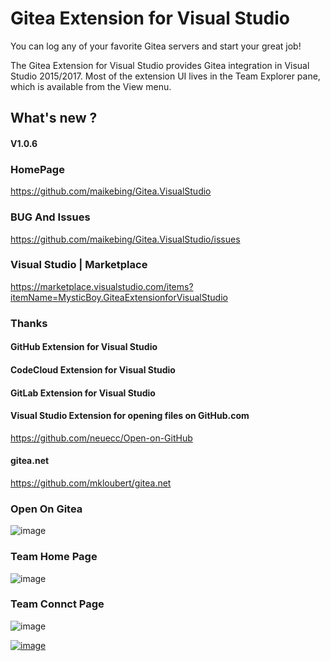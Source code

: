 # Gitea  Extension for Visual Studio

You can log any of your favorite Gitea servers and start your great job!

The Gitea Extension for Visual Studio provides Gitea integration in Visual Studio 2015/2017.
Most of the extension UI lives in the Team Explorer pane, which is available from the View menu.


## What's new ?

#### V1.0.6

 


 
### HomePage
 https://github.com/maikebing/Gitea.VisualStudio

### BUG And Issues
 
https://github.com/maikebing/Gitea.VisualStudio/issues

###    Visual Studio    |   Marketplace
https://marketplace.visualstudio.com/items?itemName=MysticBoy.GiteaExtensionforVisualStudio

### Thanks
 
####  GitHub Extension for Visual Studio
  
####  CodeCloud Extension for  Visual Studio

####  GitLab Extension for  Visual Studio

#### Visual Studio Extension for opening files on GitHub.com
https://github.com/neuecc/Open-on-GitHub 

#### gitea.net
 https://github.com/mkloubert/gitea.net



### Open On Gitea

![image](./docs/images/OpenOnGitea.png)
###  Team Home Page

![image](./docs/images/TeamHome.PNG)

### Team Connct Page
![image](./docs/images/TeamConnect.PNG)
 
[![image](https://s01.flagcounter.com/map/nwAa/size_s/txt_000000/border_CCCCCC/pageviews_0/viewers_0/flags_0/)](https://info.flagcounter.com/nwAa)

